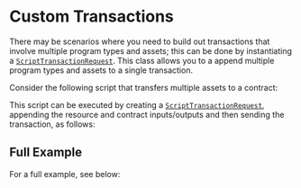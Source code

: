 # Custom Transactions

There may be scenarios where you need to build out transactions that involve multiple program types and assets; this can be done by instantiating a [`ScriptTransactionRequest`](DOCS_API_URL/classes/_fuel_ts_account.ScriptTransactionRequest.html). This class allows you to a append multiple program types and assets to a single transaction.

Consider the following script that transfers multiple assets to a contract:

<!-- SNIPPET FILE ERROR: File not found '../../docs/sway/script-transfer-to-contract/src/main.sw' -->

This script can be executed by creating a [`ScriptTransactionRequest`](DOCS_API_URL/classes/_fuel_ts_account.ScriptTransactionRequest.html), appending the resource and contract inputs/outputs and then sending the transaction, as follows:

<!-- SNIPPET FILE ERROR: File not found '../../docs/src/guide/scripts/snippets/script-custom-transaction.ts' -->

## Full Example

For a full example, see below:

<!-- SNIPPET FILE ERROR: File not found '../../docs/src/guide/scripts/snippets/script-custom-transaction.ts' -->
